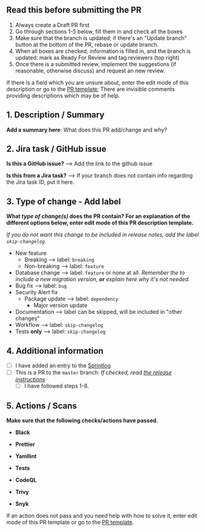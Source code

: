 ## Read this before submitting the PR

1. Always create a Draft PR first
2. Go through sections 1-5 below, fill them in and check all the boxes
3. Make sure that the branch is updated; if there's an "Update branch" button at the bottom of the PR, rebase or update branch.
4. When all boxes are checked, information is filled in, and the branch is updated: mark as Ready For Review and tag reviewers (top right)
5. Once there is a submitted review, implement the suggestions (if reasonable, otherwise discuss) and request an new review.

If there is a field which you are unsure about, enter the edit mode of this description or go to the [PR template](../.github/pull_request_template.md); There are invisible comments providing descriptions which may be of help.

## 1. Description / Summary

**Add a summary here**: What does this PR add/change and why?

## 2. Jira task / GitHub issue

**Is this a GitHub issue?** --> Add the link to the github issue

**Is this from a Jira task?** --> If your branch does not contain info regarding the Jira task ID, put it here.

## 3. Type of change - Add label

**What _type of change(s)_ does the PR contain? For an explanation of the different options below, enter edit mode of this PR description template.**

_If you do not want this change to be included in release notes, add the label `skip-changelog`._

- New feature
  - Breaking --> label: `breaking` <!-- If the changes in this PR will cause existing functionality to not work as expected. E.g. with the master branch of the `dds_cli`. Add info here on how the change is breaking. -->
  - Non-breaking --> label: `feature` <!-- If the changes will not cause existing functionality to fail. "Non-breaking" is just an addition of a new feature. -->
- Database change --> label: `feature` or none at all.
  _Remember the to include a new migration version, **or** explain here why it's not needed._ <!-- If you've changed something in `models.py`. For a guide on how to add the a new migration version, look at the "Database changes" section in the README.md. -->
- Bug fix --> label: `bug` <!-- If a bug is fixed in existing functionality. If the bug fix also is a breaking change (see above), add info about that beside this check box. -->
- Security Alert fix <!-- If the PR attempts to solve a security vulnerability, e.g. reported by the "Security" tab in the repo. -->
  - Package update --> label: `dependency` <!-- If the Security alert fix consists of updating a package / dependency version -->
    - Major version update <!-- If the package / dependency version update is a major upgrade, e.g. 1.0.0 to 2.0.0 -->
- Documentation --> label can be skipped, will be included in "other changes" <!-- If the PR adds or updates documentation such as e.g. Technical Overview or a architecture decision (dds_web/doc/architecture/decisions.) -->
- Workflow --> label: `skip-changelog` <!-- If the PR includes a change in e.g. the github actions files (dds_web/.github/*) or another type of workflow change. Anything that alters our or the codes workflow. -->
- Tests **only** --> label: `skip-changelog` <!-- If the PR only contains tests, none of the other types of changes listed above. -->

## 4. Additional information

- [ ] I have added an entry to the [Sprintlog](../SPRINTLOG.md) <!-- Add a row at the bottom of the SPRINTLOG.md file (not needed if PR contains only tests). Follow the format of previous rows. If the PR is the first in a new sprint, add a new sprint header row (follow the format of previous sprints). -->
- [ ] This is a PR to the `master` branch: _If checked, read [the release instructions](../doc/procedures/new_release.md)_ <!-- Check this if the PR is made to the `master` branch. Only the `dev` branch should be doing this. -->
  - [ ] I have followed steps 1-8. <!-- Should be checked if the "PR to `master` branch" box is checked AND the specified steps in the release instructions have been followed. -->

## 5. Actions / Scans

**Make sure that the following checks/actions have passed.**

- **Black**
<!--
  What: Python code formatter.
  How to fix: Run `black .` locally to execute formatting.
-->
- **Prettier**
<!--
  What: General code formatter. Our use case: MD and yaml mainly.
  How to fix: Run npx prettier --write . locally to execute formatting.
-->
- **Yamllint**
<!--
  What: Linting of yaml files.
  How to fix: Manually fix any errors locally.
-->
- **Tests**
<!--
  What: Pytest to verify that functionality works as expected.
  How to fix: Manually fix any errors locally. Follow the instructions in the "Run tests" section of the README.md to run the tests locally.
  Additional info: The PR should ALWAYS include new tests or fixed tests when there are code changes. When pytest action has finished, it will post a codecov report; Look at this report and verify the files you have changed are listed. "90% <100.00%> (+0.8%)" means "Tests cover 90% of the changed file, <100 % of this PR's code changes are tested>, and (the code changes and added tests increased the overall test coverage with 0.8%)
-->
- **CodeQL**
<!--
  What: Scan for security vulnerabilities, bugs, errors.
  How to fix: Go through the alerts and either manually fix, dismiss or ignore. Add info on ignored or dismissed alerts.
-->
- **Trivy**
<!--
  What: Security scanner.
  How to fix: Go through the alerts and either manually fix, dismiss or ignore. Add info on ignored or dismissed alerts.
-->
- **Snyk**
<!--
  What: Security scanner.
  How to fix: Go through the alerts and either manually fix, dismiss or ignore. Add info on ignored or dismissed alerts.
-->

If an action does not pass and you need help with how to solve it, enter edit mode of this PR template or go to the [PR template](../.github/pull_request_template.md).
